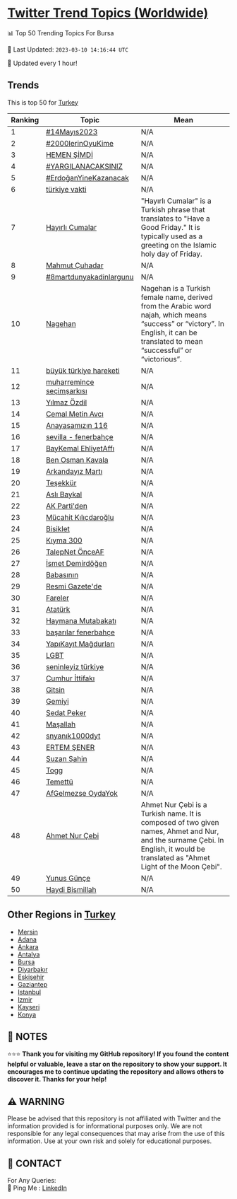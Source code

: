 [Twitter Trend Topics (Worldwide)](https://github.com/ErcinDedeoglu/Twitter-Trend-Topics)
==========


📊 Top 50 Trending Topics For Bursa

📆 Last Updated: `2023-03-10 14:16:44 UTC`

🔧 Updated every 1 hour!


## Trends

This is top 50 for [Turkey](</Turkey>)

| Ranking | Topic | Mean |
| ------- | ------------ | ------------ |
| 1 | [#14Mayıs2023](http://twitter.com/search?q=%2314May%c4%b1s2023) | N/A |
| 2 | [#2000lerinOyuKime](http://twitter.com/search?q=%232000lerinOyuKime) | N/A |
| 3 | [HEMEN ŞİMDİ](http://twitter.com/search?q=HEMEN+%c5%9e%c4%b0MD%c4%b0) | N/A |
| 4 | [#YARGILANACAKSINIZ](http://twitter.com/search?q=%23YARGILANACAKSINIZ) | N/A |
| 5 | [#ErdoğanYineKazanacak](http://twitter.com/search?q=%23Erdo%c4%9fanYineKazanacak) | N/A |
| 6 | [türkiye vakti](http://twitter.com/search?q=t%c3%bcrkiye+vakti) | N/A |
| 7 | [Hayırlı Cumalar](http://twitter.com/search?q=Hay%c4%b1rl%c4%b1+Cumalar) | "Hayırlı Cumalar" is a Turkish phrase that translates to "Have a Good Friday." It is typically used as a greeting on the Islamic holy day of Friday. |
| 8 | [Mahmut Çuhadar](http://twitter.com/search?q=Mahmut+%c3%87uhadar) | N/A |
| 9 | [#8martdunyakadinlargunu](http://twitter.com/search?q=%238martdunyakadinlargunu) | N/A |
| 10 | [Nagehan](http://twitter.com/search?q=Nagehan) | Nagehan is a Turkish female name, derived from the Arabic word najah, which means “success” or “victory”. In English, it can be translated to mean “successful” or “victorious”. |
| 11 | [büyük türkiye hareketi](http://twitter.com/search?q=b%c3%bcy%c3%bck+t%c3%bcrkiye+hareketi) | N/A |
| 12 | [muharremi̇nce seçimşarkısı](http://twitter.com/search?q=muharremi%cc%87nce+se%c3%a7im%c5%9fark%c4%b1s%c4%b1) | N/A |
| 13 | [Yılmaz Özdil](http://twitter.com/search?q=Y%c4%b1lmaz+%c3%96zdil) | N/A |
| 14 | [Cemal Metin Avcı](http://twitter.com/search?q=Cemal+Metin+Avc%c4%b1) | N/A |
| 15 | [Anayasamızın 116](http://twitter.com/search?q=Anayasam%c4%b1z%c4%b1n+116) | N/A |
| 16 | [sevilla - fenerbahçe](http://twitter.com/search?q=sevilla+-+fenerbah%c3%a7e) | N/A |
| 17 | [BayKemal EhliyetAffı](http://twitter.com/search?q=BayKemal+EhliyetAff%c4%b1) | N/A |
| 18 | [Ben Osman Kavala](http://twitter.com/search?q=Ben+Osman+Kavala) | N/A |
| 19 | [Arkandayız Martı](http://twitter.com/search?q=Arkanday%c4%b1z+Mart%c4%b1) | N/A |
| 20 | [Teşekkür](http://twitter.com/search?q=Te%c5%9fekk%c3%bcr) | N/A |
| 21 | [Aslı Baykal](http://twitter.com/search?q=Asl%c4%b1+Baykal) | N/A |
| 22 | [AK Parti'den](http://twitter.com/search?q=AK+Parti%27den) | N/A |
| 23 | [Mücahit Kılıçdaroğlu](http://twitter.com/search?q=M%c3%bccahit+K%c4%b1l%c4%b1%c3%a7daro%c4%9flu) | N/A |
| 24 | [Bisiklet](http://twitter.com/search?q=Bisiklet) | N/A |
| 25 | [Kıyma 300](http://twitter.com/search?q=K%c4%b1yma+300) | N/A |
| 26 | [TalepNet ÖnceAF](http://twitter.com/search?q=TalepNet+%c3%96nceAF) | N/A |
| 27 | [İsmet Demirdöğen](http://twitter.com/search?q=%c4%b0smet+Demird%c3%b6%c4%9fen) | N/A |
| 28 | [Babasının](http://twitter.com/search?q=Babas%c4%b1n%c4%b1n) | N/A |
| 29 | [Resmi Gazete'de](http://twitter.com/search?q=Resmi+Gazete%27de) | N/A |
| 30 | [Fareler](http://twitter.com/search?q=Fareler) | N/A |
| 31 | [Atatürk](http://twitter.com/search?q=Atat%c3%bcrk) | N/A |
| 32 | [Haymana Mutabakatı](http://twitter.com/search?q=Haymana+Mutabakat%c4%b1) | N/A |
| 33 | [başarılar fenerbahçe](http://twitter.com/search?q=ba%c5%9far%c4%b1lar+fenerbah%c3%a7e) | N/A |
| 34 | [YapıKayıt Mağdurları](http://twitter.com/search?q=Yap%c4%b1Kay%c4%b1t+Ma%c4%9fdurlar%c4%b1) | N/A |
| 35 | [LGBT](http://twitter.com/search?q=LGBT) | N/A |
| 36 | [seninleyiz türkiye](http://twitter.com/search?q=seninleyiz+t%c3%bcrkiye) | N/A |
| 37 | [Cumhur İttifakı](http://twitter.com/search?q=Cumhur+%c4%b0ttifak%c4%b1) | N/A |
| 38 | [Gitsin](http://twitter.com/search?q=Gitsin) | N/A |
| 39 | [Gemiyi](http://twitter.com/search?q=Gemiyi) | N/A |
| 40 | [Sedat Peker](http://twitter.com/search?q=Sedat+Peker) | N/A |
| 41 | [Maşallah](http://twitter.com/search?q=Ma%c5%9fallah) | N/A |
| 42 | [snyanık1000dyt](http://twitter.com/search?q=snyan%c4%b1k1000dyt) | N/A |
| 43 | [ERTEM ŞENER](http://twitter.com/search?q=ERTEM+%c5%9eENER) | N/A |
| 44 | [Suzan Şahin](http://twitter.com/search?q=Suzan+%c5%9eahin) | N/A |
| 45 | [Togg](http://twitter.com/search?q=Togg) | N/A |
| 46 | [Temettü](http://twitter.com/search?q=Temett%c3%bc) | N/A |
| 47 | [AfGelmezse OydaYok](http://twitter.com/search?q=AfGelmezse+OydaYok) | N/A |
| 48 | [Ahmet Nur Çebi](http://twitter.com/search?q=Ahmet+Nur+%c3%87ebi) | Ahmet Nur Çebi is a Turkish name. It is composed of two given names, Ahmet and Nur, and the surname Çebi. In English, it would be translated as "Ahmet Light of the Moon Çebi". |
| 49 | [Yunus Günçe](http://twitter.com/search?q=Yunus+G%c3%bcn%c3%a7e) | N/A |
| 50 | [Haydi Bismillah](http://twitter.com/search?q=Haydi+Bismillah) | N/A |



## Other Regions in [Turkey](</Turkey>)

* [Mersin](</Turkey/Mersin.md>)
* [Adana](</Turkey/Adana.md>)
* [Ankara](</Turkey/Ankara.md>)
* [Antalya](</Turkey/Antalya.md>)
* [Bursa](</Turkey/Bursa.md>)
* [Diyarbakır](</Turkey/Diyarbakır.md>)
* [Eskişehir](</Turkey/Eskişehir.md>)
* [Gaziantep](</Turkey/Gaziantep.md>)
* [Istanbul](</Turkey/Istanbul.md>)
* [Izmir](</Turkey/Izmir.md>)
* [Kayseri](</Turkey/Kayseri.md>)
* [Konya](</Turkey/Konya.md>)



## 📝 NOTES

⭐⭐⭐ **Thank you for visiting my GitHub repository! If you found the content helpful or valuable, leave a star on the repository to show your support. It encourages me to continue updating the repository and allows others to discover it. Thanks for your help!**


## ⚠️ WARNING

Please be advised that this repository is not affiliated with Twitter and the information provided is for informational purposes only. We are not responsible for any legal consequences that may arise from the use of this information. Use at your own risk and solely for educational purposes.


## 📨 CONTACT

 For Any Queries:  
            🏓 Ping Me : [LinkedIn](https://www.linkedin.com/in/ercindedeoglu/)
